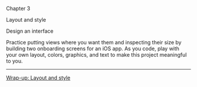 Chapter 3

Layout and style

Design an interface

Practice putting views where you want them and inspecting their size by building two onboarding screens for an iOS app. As you code, play with your own layout, colors, graphics, and text to make this project meaningful to you.

- - - -

[Wrap-up: Layout and style](https://developer.apple.com/tutorials/develop-in-swift/layout-and-style-conclusion)
